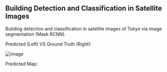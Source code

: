 ## Building Detection and Classification in Satellite Images

Building detection and classification in satellite images of Tokyo via image segmentation (Mask RCNN).

Predicted (Left) VS Ground Truth (Right):

![image](https://user-images.githubusercontent.com/60068344/200295675-419cfda7-1cad-4449-b980-7a1cec7b68ad.png)

Predicted Map:

